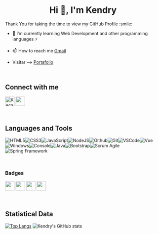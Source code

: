 <h1 align="center">Hi 👋, I'm Kendry</h1>

<div size='20px'>Thank You for taking the time to view my GitHub Profile :smile: </div>

- 🌱 I’m currently learning Web Development and other programming languages ⚡

- 📫 How to reach me [Gmail](carvajalkendri@gmail.com)

- Visitar --> [Portafolio](https://portfolio-personal-complete-ken.vercel.app/)

<br>

## Connect with me 
<p align="left">
  <a href="https://www.linkedin.com/in/kendry-c-501639206/" target="blank"><img align="center"
      src="https://raw.githubusercontent.com/rahuldkjain/github-profile-readme-generator/master/src/images/icons/Social/linked-in-alt.svg"
      alt="Kecar2" width="30" /></a>
  <a href = 'https://www.github.com/Kecar2'> <img width = '30px' align= 'center' src="https://raw.githubusercontent.com/rahulbanerjee26/githubAboutMeGenerator/main/icons/github.svg"/></a>
</p>

<br>

## Languages and Tools
![HTML5](https://img.icons8.com/color/30/html-5.png)![CSS3](https://img.icons8.com/color/30/css3.png)![JavaScript](https://img.icons8.com/color/30/javascript.png)![NodeJS](https://img.icons8.com/color/30/nodejs.png)![Github](https://img.icons8.com/material-outlined/30/github.png)![Git](https://img.icons8.com/color/30/git.png)![VSCode](https://img.icons8.com/color/30/visual-studio-code-2019.png)![Vue](https://img.icons8.com/color/30/000000/vue-js.png)![Windows](https://img.icons8.com/color/30/windows-10.png)![Console](https://img.icons8.com/color/30/console.png)![Java](https://img.icons8.com/color/30/000000/java-coffee-cup-logo--v1.png)![Bootstrap](https://img.icons8.com/color/30/000000/bootstrap.png)![Scrum Agile](https://img.icons8.com/external-flaticons-flat-flat-icons/30/000000/external-scrum-agile-flaticons-flat-flat-icons-6.png)![Spring Framework](https://img.icons8.com/color/30/000000/spring-logo.png)

<br>

### Badges

<p align="left">
  <a href="https://www.credly.com/badges/fc29f859-30c2-4322-94b7-ff9487d3e9bb/public_url" target="blank"><img
      src="https://images.credly.com/size/680x680/images/73ac7b07-679c-4c0e-94d9-8b9dc11efe59/Applied_Data_Science_with_Python.png"
      width="30"/></a>
  <a href='https://www.credly.com/badges/e03c577b-250b-4890-bc34-68b96be23fef/public_url' target="blank"> <img width='30px'             src="https://images.credly.com/size/680x680/images/087eaefb-61a2-426b-ae74-74efca195667/Data_Visualization_Using_Python.png"/></a>
   <a href='https://www.credly.com/badges/56488ebd-5e10-4b6e-a91b-ae3b8d634c91/public_url' target="blank"> <img width='30px' src="https://images.credly.com/size/680x680/images/84ac9eff-b8a2-4683-846b-f59887a73801/Python_101_Data_Science.png"/></a>
 <a href='https://www.credly.com/badges/35babddb-e94a-4b6f-9947-49d26f4a98f7/public_url' target="blank"> <img width='30px' src="https://images.credly.com/size/680x680/images/ba34cb1c-4344-43f5-9685-55e2e901c0f0/Data_Analysis_using_Python.png"/></a>
</p>
         
<br>

## Statistical Data 
[![Top Langs](https://github-readme-stats.vercel.app/api/top-langs/?username=Kecar2&layout=compact)](https://github.com/Kecar2/github-readme-stats)
![Kendry's GitHub stats](https://github-readme-stats.vercel.app/api?username=Kecar2&show_icons=true&theme=radical)

<br>



